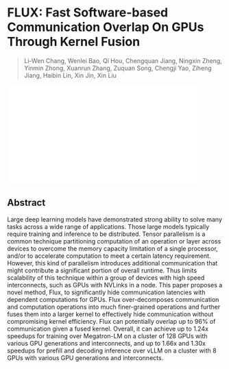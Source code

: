 # FLUX: Fast Software-based Communication Overlap On GPUs Through Kernel Fusion

> Li-Wen Chang, Wenlei Bao, Qi Hou, Chengquan Jiang, Ningxin Zheng, Yinmin Zhong, Xuanrun Zhang, Zuquan Song, Chengji Yao, Ziheng Jiang, Haibin Lin, Xin Jin, Xin Liu

![](../../blank.jpg)

## Abstract

Large deep learning models have demonstrated strong ability to solve many
tasks across a wide range of applications. Those large models typically require
training and inference to be distributed. Tensor parallelism is a common
technique partitioning computation of an operation or layer across devices to
overcome the memory capacity limitation of a single processor, and/or to
accelerate computation to meet a certain latency requirement. However, this
kind of parallelism introduces additional communication that might contribute a
significant portion of overall runtime. Thus limits scalability of this
technique within a group of devices with high speed interconnects, such as GPUs
with NVLinks in a node. This paper proposes a novel method, Flux, to
significantly hide communication latencies with dependent computations for
GPUs. Flux over-decomposes communication and computation operations into much
finer-grained operations and further fuses them into a larger kernel to
effectively hide communication without compromising kernel efficiency. Flux can
potentially overlap up to 96% of communication given a fused kernel. Overall,
it can achieve up to 1.24x speedups for training over Megatron-LM on a cluster
of 128 GPUs with various GPU generations and interconnects, and up to 1.66x and
1.30x speedups for prefill and decoding inference over vLLM on a cluster with 8
GPUs with various GPU generations and interconnects.

